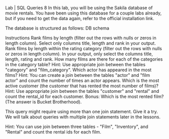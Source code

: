 Lab | SQL Queries 8
In this lab, you will be using the Sakila database of movie rentals. You have been using this database for a couple labs already, but if you need to get the data again, refer to the official installation link.

The database is structured as follows: DB schema

Instructions
Rank films by length (filter out the rows with nulls or zeros in length column). Select only columns title, length and rank in your output.
Rank films by length within the rating category (filter out the rows with nulls or zeros in length column). In your output, only select the columns title, length, rating and rank.
How many films are there for each of the categories in the category table? Hint: Use appropriate join between the tables "category" and "film_category".
Which actor has appeared in the most films? Hint: You can create a join between the tables "actor" and "film actor" and count the number of times an actor appears.
Which is the most active customer (the customer that has rented the most number of films)? Hint: Use appropriate join between the tables "customer" and "rental" and count the rental_id for each customer.
Bonus: Which is the most rented film? (The answer is Bucket Brotherhood).

This query might require using more than one join statement. Give it a try. We will talk about queries with multiple join statements later in the lessons.

Hint: You can use join between three tables - "Film", "Inventory", and "Rental" and count the rental ids for each film.
